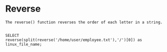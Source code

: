 #   Reverse
    The reverse() function reverses the order of each letter in a string.
    
    
    SELECT
    reverse(split(reverse('/home/user/employee.txt'),'/')[0]) as linux_file_name;